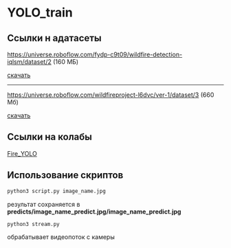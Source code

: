# YOLO_train

## Ссылки н адатасеты

https://universe.roboflow.com/fydp-c9t09/wildfire-detection-iqlsm/dataset/2   (160 МБ)

[скачать](https://universe.roboflow.com/ds/rxcvqZs14O?key=4GXNk10KD9)

---

https://universe.roboflow.com/wildfireproject-l6dvc/ver-1/dataset/3 (660 Мб)

[скачать](https://universe.roboflow.com/ds/K56Tp2HLzs?key=rfA0xs4U8L)


## Cсылки на колабы

[Fire_YOLO](https://colab.research.google.com/drive/1ayr-8du1qkF_OHPKEUFPHU8dmRQIcGAl?usp=sharing)

## Использование скриптов

```python
python3 script.py image_name.jpg
```

результат сохраняется в __predicts/image_name_predict.jpg/image_name_predict.jpg__


```python
python3 stream.py
```
обрабатывает видеопоток с камеры
